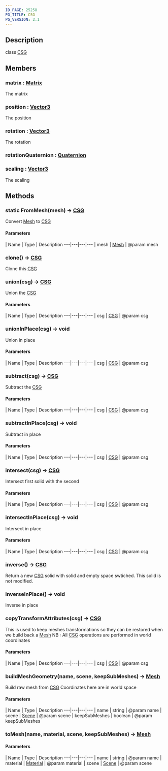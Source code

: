 ```yaml
---
ID_PAGE: 25258
PG_TITLE: CSG
PG_VERSION: 2.1
---
```

## Description

class [CSG](/classes/2.3/CSG)



## Members

### matrix : [Matrix](/classes/2.3/Matrix)

The matrix

### position : [Vector3](/classes/2.3/Vector3)

The position

### rotation : [Vector3](/classes/2.3/Vector3)

The rotation

### rotationQuaternion : [Quaternion](/classes/2.3/Quaternion)



### scaling : [Vector3](/classes/2.3/Vector3)

The scaling

## Methods

### static FromMesh(mesh) &rarr; [CSG](/classes/2.3/CSG)

Convert [Mesh](/classes/2.3/Mesh) to [CSG](/classes/2.3/CSG)

#### Parameters
 | Name | Type | Description
---|---|---|---
 | mesh | [Mesh](/classes/2.3/Mesh) |   @param mesh

### clone() &rarr; [CSG](/classes/2.3/CSG)

Clone this [CSG](/classes/2.3/CSG)
### union(csg) &rarr; [CSG](/classes/2.3/CSG)

Union the [CSG](/classes/2.3/CSG)

#### Parameters
 | Name | Type | Description
---|---|---|---
 | csg | [CSG](/classes/2.3/CSG) |   @param csg

### unionInPlace(csg) &rarr; void

Union in place

#### Parameters
 | Name | Type | Description
---|---|---|---
 | csg | [CSG](/classes/2.3/CSG) |   @param csg

### subtract(csg) &rarr; [CSG](/classes/2.3/CSG)

Subtract the [CSG](/classes/2.3/CSG)

#### Parameters
 | Name | Type | Description
---|---|---|---
 | csg | [CSG](/classes/2.3/CSG) |   @param csg

### subtractInPlace(csg) &rarr; void

Subtract in place

#### Parameters
 | Name | Type | Description
---|---|---|---
 | csg | [CSG](/classes/2.3/CSG) |   @param csg

### intersect(csg) &rarr; [CSG](/classes/2.3/CSG)

Intersect first solid with the second

#### Parameters
 | Name | Type | Description
---|---|---|---
 | csg | [CSG](/classes/2.3/CSG) |   @param csg

### intersectInPlace(csg) &rarr; void

Intersect in place

#### Parameters
 | Name | Type | Description
---|---|---|---
 | csg | [CSG](/classes/2.3/CSG) |   @param csg

### inverse() &rarr; [CSG](/classes/2.3/CSG)

Return a new [CSG](/classes/2.3/CSG) solid with solid and empty space swtiched. This solid is not modified.
### inverseInPlace() &rarr; void

Inverse in place
### copyTransformAttributes(csg) &rarr; [CSG](/classes/2.3/CSG)

This is used to keep meshes transformations so they can be restored
when we build back a [Mesh](/classes/2.3/Mesh)
NB : All [CSG](/classes/2.3/CSG) operations are performed in world coordinates

#### Parameters
 | Name | Type | Description
---|---|---|---
 | csg | [CSG](/classes/2.3/CSG) |   @param csg

### buildMeshGeometry(name, scene, keepSubMeshes) &rarr; [Mesh](/classes/2.3/Mesh)

Build raw mesh from [CSG](/classes/2.3/CSG)
Coordinates here are in world space

#### Parameters
 | Name | Type | Description
---|---|---|---
 | name | string |   @param name
 | scene | [Scene](/classes/2.3/Scene) |   @param scene
 | keepSubMeshes | boolean |   @param keepSubMeshes
### toMesh(name, material, scene, keepSubMeshes) &rarr; [Mesh](/classes/2.3/Mesh)



#### Parameters
 | Name | Type | Description
---|---|---|---
 | name | string |   @param name
 | material | [Material](/classes/2.3/Material) |   @param material
 | scene | [Scene](/classes/2.3/Scene) |   @param scene
